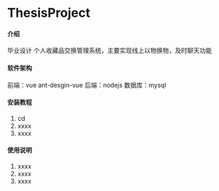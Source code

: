 # ThesisProject

#### 介绍
毕业设计
个人收藏品交换管理系统，主要实现线上以物换物，及时聊天功能

#### 软件架构
前端：vue ant-desgin-vue
后端：nodejs
数据库：mysql


#### 安装教程

1.  cd 
2.  xxxx
3.  xxxx

#### 使用说明

1.  xxxx
2.  xxxx
3.  xxxx

